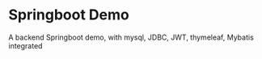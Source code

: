 # Springboot Demo
 
A backend Springboot demo, with mysql, JDBC, JWT, thymeleaf, Mybatis integrated
